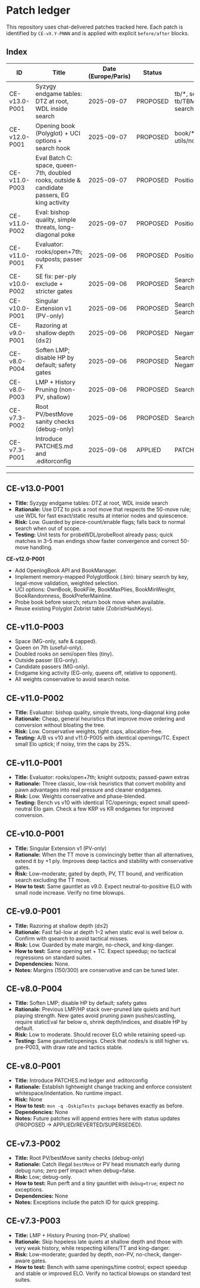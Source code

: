 # Patch ledger

This repository uses chat-delivered patches tracked here. Each patch is identified by `CE-vX.Y-PNNN` and is applied with explicit `before/after` blocks.

## Index

| ID            | Title                                                                                        | Date (Europe/Paris) | Status   | Affected                                                                            |
|---------------|----------------------------------------------------------------------------------------------|---------------------|----------|-------------------------------------------------------------------------------------|
| CE-v13.0-P001 | Syzygy endgame tables: DTZ at root, WDL inside search                                        | 2025-09-07          | PROPOSED | tb/*, search/SearchFacade.java, tb/TBManager.java, search/{Negamax,Quiescence}.java |
| CE-v12.0-P001 | Opening book (Polyglot) + UCI options + search hook                                          | 2025-09-07          | PROPOSED | book/*, uci/UciEngineImpl.java, utils/notations/MoveIOUtils.java                    |
| CE-v11.0-P003 | Eval Batch C: space, queen-7th, doubled rooks, outside & candidate passers, EG king activity | 2025-09-07          | PROPOSED | PositionEvaluator.java                                                              |
| CE-v11.0-P002 | Eval: bishop quality, simple threats, long-diagonal poke                                     | 2025-09-07          | PROPOSED | PositionEvaluator.java                                                              |
| CE-v11.0-P001 | Evaluator: rooks/open+7th; outposts; passer FX                                               | 2025-09-06          | PROPOSED | PositionEvaluator.java                                                              |
| CE-v10.0-P002 | SE fix: per-ply exclude + stricter gates                                                     | 2025-09-06          | PROPOSED | SearchContext.java, Negamax.java, SearchConfig.java                                 |
| CE-v10.0-P001 | Singular Extension v1 (PV-only)                                                              | 2025-09-06          | PROPOSED | SearchConfig.java, SearchContext.java, Negamax.java                                 |
| CE-v9.0-P001  | Razoring at shallow depth (d≤2)                                                              | 2025-09-06          | PROPOSED | Negamax.java                                                                        |
| CE-v8.0-P004  | Soften LMP; disable HP by default; safety gates                                              | 2025-09-06          | PROPOSED | SearchConfig.java (defaults), Negamax.java                                          |
| CE-v8.0-P003  | LMP + History Pruning (non-PV, shallow)                                                      | 2025-09-06          | PROPOSED | SearchConfig.java, Negamax.java                                                     |
| CE-v7.3-P002  | Root PV/bestMove sanity checks (debug-only)                                                  | 2025-09-06          | PROPOSED | SearchFacade.java                                                                   |
| CE-v7.3-P001  | Introduce PATCHES.md and .editorconfig                                                       | 2025-09-06          | APPLIED  | PATCHES.md, .editorconfig                                                           |

---

## CE-v13.0-P001
- **Title:** Syzygy endgame tables: DTZ at root, WDL inside search
- **Rationale:** Use DTZ to pick a root move that respects the 50-move rule; use WDL for fast exact/static results at interior nodes and quiescence.
- **Risk:** Low. Guarded by piece-count/enable flags; falls back to normal search when out of scope.
- **Testing:** Unit tests for probeWDL/probeRoot already pass; quick matches in 3–5 man endings show faster convergence and correct 50-move handling.

**CE-v12.0-P001**
- Add OpeningBook API and BookManager.
- Implement memory-mapped PolyglotBook (.bin): binary search by key, legal-move validation, weighted selection.
- UCI options: OwnBook, BookFile, BookMaxPlies, BookMinWeight, BookRandomness, BookPreferMainline.
- Probe book before search; return book move when available.
- Reuse existing Polyglot Zobrist table (ZobristHashKeys).

## CE-v11.0-P003
- Space (MG-only, safe & capped).
- Queen on 7th (useful-only).
- Doubled rooks on semi/open files (tiny).
- Outside passer (EG-only).
- Candidate passers (MG-only).
- Endgame king activity (EG-only, queens off, relative to opponent).
- All weights conservative to avoid search noise.

## CE-v11.0-P002
- **Title:** Evaluator: bishop quality, simple threats, long-diagonal king poke
- **Rationale:** Cheap, general heuristics that improve move ordering and conversion without bloating the tree.
- **Risk:** Low. Conservative weights, tight caps, allocation-free.
- **Testing:** A/B vs v10 and v11.0-P005 with identical openings/TC. Expect small Elo uptick; if noisy, trim the caps by 25%.

## CE-v11.0-P001
- **Title:** Evaluator: rooks/open+7th; knight outposts; passed-pawn extras
- **Rationale:** Three classic, low-risk heuristics that convert mobility and pawn advantages into real pressure and cleaner endgames.
- **Risk:** Low. Weights conservative and phase-blended.
- **Testing:** Bench vs v10 with identical TC/openings; expect small speed-neutral Elo gain. Check a few KRP vs KR endgames for improved conversion.

## CE-v10.0-P001
- **Title:** Singular Extension v1 (PV-only)
- **Rationale:** When the TT move is convincingly better than all alternatives, extend it by +1 ply. Improves deep tactics and stability with conservative gates.
- **Risk:** Low–moderate; gated by depth, PV, TT bound, and verification search excluding the TT move.
- **How to test:** Same gauntlet as v9.0. Expect neutral-to-positive ELO with small node increase. Verify no time blowups.

## CE-v9.0-P001
- **Title:** Razoring at shallow depth (d≤2)
- **Rationale:** Fast fail-low at depth 1–2 when static eval is well below α. Confirm with qsearch to avoid tactical misses.
- **Risk:** Low. Guarded by mate margin, no-check, and king-danger.
- **How to test:** Same opening set + TC. Expect speedup; no tactical regressions on standard suites.
- **Dependencies:** None.
- **Notes:** Margins (150/300) are conservative and can be tuned later.

## CE-v8.0-P004
- **Title:** Soften LMP; disable HP by default; safety gates
- **Rationale:** Previous LMP/HP stack over-pruned late quiets and hurt playing strength. New gates avoid pruning pawn pushes/castling, require staticEval far below α, shrink depth/indices, and disable HP by default.
- **Risk:** Low to moderate. Should recover ELO while retaining speed-up.
- **Testing:** Same gauntlet/openings. Check that nodes/s is still higher vs. pre-P003, with draw rate and tactics stable.

## CE-v8.0-P001
- **Title:** Introduce PATCHES.md ledger and .editorconfig
- **Rationale:** Establish lightweight change tracking and enforce consistent whitespace/indentation. No runtime impact.
- **Risk:** None
- **How to test:** `mvn -q -DskipTests package` behaves exactly as before.
- **Dependencies:** None
- **Notes:** Future patches will append entries here with status updates (PROPOSED → APPLIED/REVERTED/SUPERSEDED).

## CE-v7.3-P002
- **Title:** Root PV/bestMove sanity checks (debug-only)
- **Rationale:** Catch illegal `bestMove` or PV head mismatch early during debug runs; zero perf impact when debug=false.
- **Risk:** Low; debug-only.
- **How to test:** Run perft and a tiny gauntlet with `debug=true`; expect no exceptions.
- **Dependencies:** None
- **Notes:** Exceptions include the patch ID for quick grepping.

## CE-v7.3-P003
- **Title:** LMP + History Pruning (non-PV, shallow)
- **Rationale:** Skip hopeless late quiets at shallow depth and those with very weak history, while respecting killers/TT and king-danger.
- **Risk:** Low-moderate; guarded by depth, non-PV, no-check, danger-aware gates.
- **How to test:** Bench with same openings/time control; expect speedup and stable or improved ELO. Verify no tactical blowups on standard test suites.
